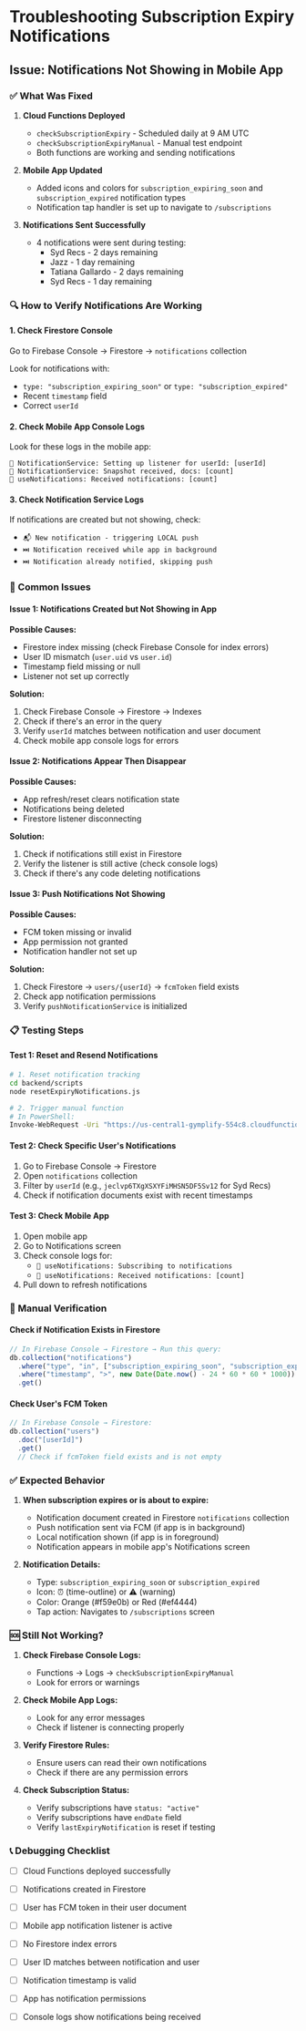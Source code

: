 # Troubleshooting Subscription Expiry Notifications

## Issue: Notifications Not Showing in Mobile App

### ✅ What Was Fixed

1. **Cloud Functions Deployed**
   - `checkSubscriptionExpiry` - Scheduled daily at 9 AM UTC
   - `checkSubscriptionExpiryManual` - Manual test endpoint
   - Both functions are working and sending notifications

2. **Mobile App Updated**
   - Added icons and colors for `subscription_expiring_soon` and `subscription_expired` notification types
   - Notification tap handler is set up to navigate to `/subscriptions`

3. **Notifications Sent Successfully**
   - 4 notifications were sent during testing:
     - Syd Recs - 2 days remaining
     - Jazz - 1 day remaining
     - Tatiana Gallardo - 2 days remaining  
     - Syd Recs - 1 day remaining

### 🔍 How to Verify Notifications Are Working

#### 1. Check Firestore Console

Go to Firebase Console → Firestore → `notifications` collection

Look for notifications with:
- `type: "subscription_expiring_soon"` or `type: "subscription_expired"`
- Recent `timestamp` field
- Correct `userId`

#### 2. Check Mobile App Console Logs

Look for these logs in the mobile app:
```
📡 NotificationService: Setting up listener for userId: [userId]
🔔 NotificationService: Snapshot received, docs: [count]
🔔 useNotifications: Received notifications: [count]
```

#### 3. Check Notification Service Logs

If notifications are created but not showing, check:
- `📬 New notification - triggering LOCAL push`
- `⏭️ Notification received while app in background`
- `⏭️ Notification already notified, skipping push`

### 🐛 Common Issues

#### Issue 1: Notifications Created but Not Showing in App

**Possible Causes:**
- Firestore index missing (check Firebase Console for index errors)
- User ID mismatch (`user.uid` vs `user.id`)
- Timestamp field missing or null
- Listener not set up correctly

**Solution:**
1. Check Firebase Console → Firestore → Indexes
2. Check if there's an error in the query
3. Verify `userId` matches between notification and user document
4. Check mobile app console logs for errors

#### Issue 2: Notifications Appear Then Disappear

**Possible Causes:**
- App refresh/reset clears notification state
- Notifications being deleted
- Firestore listener disconnecting

**Solution:**
1. Check if notifications still exist in Firestore
2. Verify the listener is still active (check console logs)
3. Check if there's any code deleting notifications

#### Issue 3: Push Notifications Not Showing

**Possible Causes:**
- FCM token missing or invalid
- App permission not granted
- Notification handler not set up

**Solution:**
1. Check Firestore → `users/{userId}` → `fcmToken` field exists
2. Check app notification permissions
3. Verify `pushNotificationService` is initialized

### 📋 Testing Steps

#### Test 1: Reset and Resend Notifications

```bash
# 1. Reset notification tracking
cd backend/scripts
node resetExpiryNotifications.js

# 2. Trigger manual function
# In PowerShell:
Invoke-WebRequest -Uri "https://us-central1-gymplify-554c8.cloudfunctions.net/checkSubscriptionExpiryManual" -Method POST
```

#### Test 2: Check Specific User's Notifications

1. Go to Firebase Console → Firestore
2. Open `notifications` collection
3. Filter by `userId` (e.g., `jeclvp6TXgXSXYFiMHSN5DF5Sv12` for Syd Recs)
4. Check if notification documents exist with recent timestamps

#### Test 3: Check Mobile App

1. Open mobile app
2. Go to Notifications screen
3. Check console logs for:
   - `📡 useNotifications: Subscribing to notifications`
   - `🔔 useNotifications: Received notifications: [count]`
4. Pull down to refresh notifications

### 🔧 Manual Verification

#### Check if Notification Exists in Firestore

```javascript
// In Firebase Console → Firestore → Run this query:
db.collection("notifications")
  .where("type", "in", ["subscription_expiring_soon", "subscription_expired"])
  .where("timestamp", ">", new Date(Date.now() - 24 * 60 * 60 * 1000))
  .get()
```

#### Check User's FCM Token

```javascript
// In Firebase Console → Firestore:
db.collection("users")
  .doc("[userId]")
  .get()
  // Check if fcmToken field exists and is not empty
```

### ✅ Expected Behavior

1. **When subscription expires or is about to expire:**
   - Notification document created in Firestore `notifications` collection
   - Push notification sent via FCM (if app is in background)
   - Local notification shown (if app is in foreground)
   - Notification appears in mobile app's Notifications screen

2. **Notification Details:**
   - Type: `subscription_expiring_soon` or `subscription_expired`
   - Icon: ⏰ (time-outline) or ⚠️ (warning)
   - Color: Orange (#f59e0b) or Red (#ef4444)
   - Tap action: Navigates to `/subscriptions` screen

### 🆘 Still Not Working?

1. **Check Firebase Console Logs:**
   - Functions → Logs → `checkSubscriptionExpiryManual`
   - Look for errors or warnings

2. **Check Mobile App Logs:**
   - Look for any error messages
   - Check if listener is connecting properly

3. **Verify Firestore Rules:**
   - Ensure users can read their own notifications
   - Check if there are any permission errors

4. **Check Subscription Status:**
   - Verify subscriptions have `status: "active"`
   - Verify subscriptions have `endDate` field
   - Verify `lastExpiryNotification` is reset if testing

### 📞 Debugging Checklist

- [ ] Cloud Functions deployed successfully
- [ ] Notifications created in Firestore
- [ ] User has FCM token in their user document
- [ ] Mobile app notification listener is active
- [ ] No Firestore index errors
- [ ] User ID matches between notification and user
- [ ] Notification timestamp is valid
- [ ] App has notification permissions
- [ ] Console logs show notifications being received

